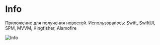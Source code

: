 # Info

Приложение для получения новостей. Использовалось: Swift, SwiftUI, SPM, MVVM, Kingfisher, Alamofire


![Info](https://user-images.githubusercontent.com/31514294/229799998-faa1fe43-62c8-4c86-bda9-48f301da739d.gif)
